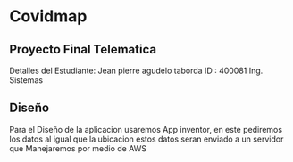 # Covidmap
<h2>Proyecto Final  Telematica</h2> 

Detalles del Estudiante:
Jean pierre agudelo taborda
ID :  400081
Ing. Sistemas

<h2>Diseño</h2>
Para el Diseño de la aplicacion usaremos App inventor,
en este pediremos los datos al igual que la ubicacion
estos datos seran enviado a un servidor que Manejaremos por medio de AWS

